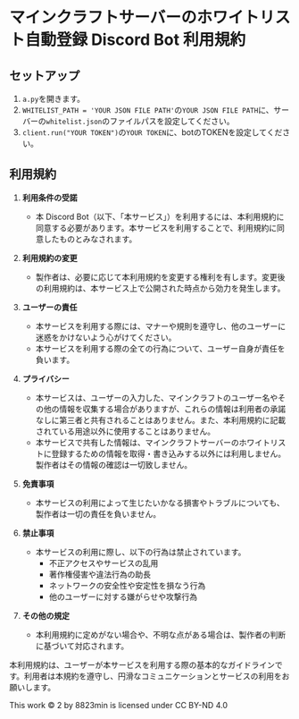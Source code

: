 # マインクラフトサーバーのホワイトリスト自動登録 Discord Bot 利用規約

## セットアップ

1. `a.py`を開きます。
2. `WHITELIST_PATH = 'YOUR JSON FILE PATH'`の`YOUR JSON FILE PATH`に、サーバーの`whitelist.json`のファイルパスを設定してください。
3. `client.run("YOUR TOKEN")`の`YOUR TOKEN`に、botのTOKENを設定してください。

## 利用規約

1. **利用条件の受諾**
   - 本 Discord Bot（以下、「本サービス」）を利用するには、本利用規約に同意する必要があります。本サービスを利用することで、利用規約に同意したものとみなされます。

2. **利用規約の変更**
   - 製作者は、必要に応じて本利用規約を変更する権利を有します。変更後の利用規約は、本サービス上で公開された時点から効力を発生します。

3. **ユーザーの責任**
   - 本サービスを利用する際には、マナーや規則を遵守し、他のユーザーに迷惑をかけないよう心がけてください。
   - 本サービスを利用する際の全ての行為について、ユーザー自身が責任を負います。

4. **プライバシー**
   - 本サービスは、ユーザーの入力した、マインクラフトのユーザー名やその他の情報を収集する場合がありますが、これらの情報は利用者の承諾なしに第三者と共有されることはありません。また、本利用規約に記載されている用途以外に使用することはありません。
   - 本サービスで共有した情報は、マインクラフトサーバーのホワイトリストに登録するための情報を取得・書き込みする以外には利用しません。製作者はその情報の確認は一切致しません。

5. **免責事項**
   - 本サービスの利用によって生じたいかなる損害やトラブルについても、製作者は一切の責任を負いません。

6. **禁止事項**
   - 本サービスの利用に際し、以下の行為は禁止されています。
      - 不正アクセスやサービスの乱用
      - 著作権侵害や違法行為の助長
      - ネットワークの安全性や安定性を損なう行為
      - 他のユーザーに対する嫌がらせや攻撃行為

7. **その他の規定**
   - 本利用規約に定めがない場合や、不明な点がある場合は、製作者の判断に基づいて対応されます。

本利用規約は、ユーザーが本サービスを利用する際の基本的なガイドラインです。利用者は本規約を遵守し、円滑なコミュニケーションとサービスの利用をお願いします。

This work © 2 by 8823min is licensed under CC BY-ND 4.0 
